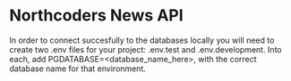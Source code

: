 # Northcoders News API

In order to connect succesfully to the databases locally you will need to create two .env files for your project: .env.test and .env.development.
Into each, add PGDATABASE=<database_name_here>, with the correct database name for that environment.
